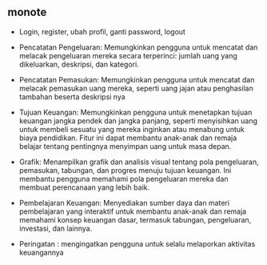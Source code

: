 ## monote

- Login, register, ubah profil, ganti password, logout

- Pencatatan Pengeluaran: Memungkinkan pengguna untuk mencatat dan melacak pengeluaran mereka secara terperinci: jumlah uang yang dikeluarkan, deskripsi, dan kategori.

- Pencatatan Pemasukan: Memungkinkan pengguna untuk mencatat dan melacak pemasukan uang mereka, seperti uang jajan atau penghasilan tambahan beserta deskripsi nya

- Tujuan Keuangan: Memungkinkan pengguna untuk menetapkan tujuan keuangan jangka pendek dan jangka panjang, seperti menyisihkan uang untuk membeli sesuatu yang mereka inginkan atau menabung untuk biaya pendidikan. Fitur ini dapat membantu anak-anak dan remaja belajar tentang pentingnya menyimpan uang untuk masa depan.

- Grafik: Menampilkan grafik dan analisis visual tentang pola pengeluaran, pemasukan, tabungan, dan progres menuju tujuan keuangan. Ini membantu pengguna memahami pola pengeluaran mereka dan membuat perencanaan yang lebih baik.

- Pembelajaran Keuangan: Menyediakan sumber daya dan materi pembelajaran yang interaktif untuk membantu anak-anak dan remaja memahami konsep keuangan dasar, termasuk tabungan, pengeluaran, investasi, dan lainnya.

- Peringatan : mengingatkan pengguna untuk selalu melaporkan aktivitas keuangannya
